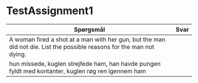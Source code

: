 # TestAssignment1
|Spørgsmål|Svar|
|---------|----|
|A woman fired a shot at a man with her gun, but the man did not die. List the possible reasons for the man not dying.| 
hun missede, kuglen strejfede ham, han havde pungen fyldt med kontanter, kuglen røg ren igennem ham |